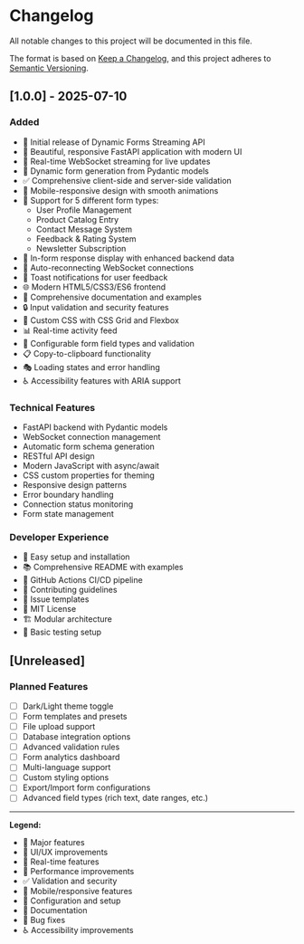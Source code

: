 # Changelog

All notable changes to this project will be documented in this file.

The format is based on [Keep a Changelog](https://keepachangelog.com/en/1.0.0/),
and this project adheres to [Semantic Versioning](https://semver.org/spec/v2.0.0.html).

## [1.0.0] - 2025-07-10

### Added
- 🎉 Initial release of Dynamic Forms Streaming API
- 🎨 Beautiful, responsive FastAPI application with modern UI
- 📡 Real-time WebSocket streaming for live updates
- 🚀 Dynamic form generation from Pydantic models
- ✅ Comprehensive client-side and server-side validation
- 📱 Mobile-responsive design with smooth animations
- 🔧 Support for 5 different form types:
  - User Profile Management
  - Product Catalog Entry
  - Contact Message System
  - Feedback & Rating System
  - Newsletter Subscription
- 🎯 In-form response display with enhanced backend data
- 🔄 Auto-reconnecting WebSocket connections
- 🎪 Toast notifications for user feedback
- 🌐 Modern HTML5/CSS3/ES6 frontend
- 📝 Comprehensive documentation and examples
- 🔒 Input validation and security features
- 🎨 Custom CSS with CSS Grid and Flexbox
- 📊 Real-time activity feed
- 🔧 Configurable form field types and validation
- 📋 Copy-to-clipboard functionality
- 🎭 Loading states and error handling
- ♿ Accessibility features with ARIA support

### Technical Features
- FastAPI backend with Pydantic models
- WebSocket connection management
- Automatic form schema generation
- RESTful API design
- Modern JavaScript with async/await
- CSS custom properties for theming
- Responsive design patterns
- Error boundary handling
- Connection status monitoring
- Form state management

### Developer Experience
- 🚀 Easy setup and installation
- 📚 Comprehensive README with examples
- 🔧 GitHub Actions CI/CD pipeline
- 📝 Contributing guidelines
- 🐛 Issue templates
- 📄 MIT License
- 🏗️ Modular architecture
- 🧪 Basic testing setup

## [Unreleased]

### Planned Features
- [ ] Dark/Light theme toggle
- [ ] Form templates and presets
- [ ] File upload support
- [ ] Database integration options
- [ ] Advanced validation rules
- [ ] Form analytics dashboard
- [ ] Multi-language support
- [ ] Custom styling options
- [ ] Export/Import form configurations
- [ ] Advanced field types (rich text, date ranges, etc.)

---

**Legend:**
- 🎉 Major features
- 🎨 UI/UX improvements
- 📡 Real-time features
- 🚀 Performance improvements
- ✅ Validation and security
- 📱 Mobile/responsive features
- 🔧 Configuration and setup
- 📝 Documentation
- 🐛 Bug fixes
- ♿ Accessibility improvements
